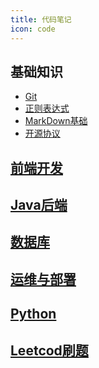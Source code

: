 ```yaml
---
title: 代码笔记
icon: code
---
```

## 基础知识
- [Git](/code/基础知识/Git.md)
- [正则表达式](/code/基础知识/Git.md)
- [MarkDown基础]()
- [开源协议]()
## [前端开发](/code/前端开发)
## [Java后端](/code/java)
## [数据库](/code/数据库)
## [运维与部署](/code/运维与部署)
## [Python](/code/python)
## [Leetcod刷题](/code/Leetcode)